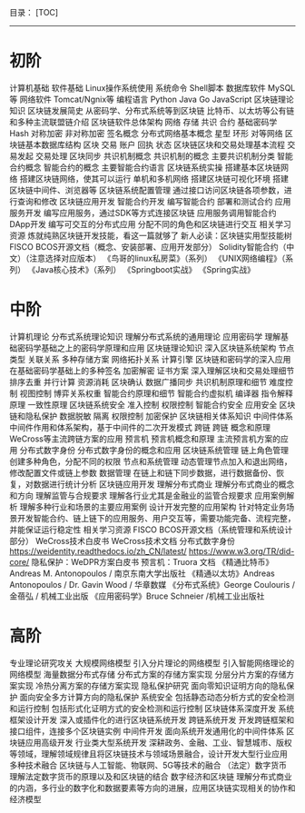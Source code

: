 目录：
[TOC]
***
# 初阶
计算机基础
软件基础
Linux操作系统使用
系统命令
Shell脚本
数据库软件
MySQL等
网络软件
Tomcat/Ngnix等
编程语言
Python
Java
Go
JavaScript
区块链理论知识
区块链发展简史
从密码学、分布式系统等到区块链
比特币、以太坊等公有链和多种主流联盟链介绍
区块链软件总体架构
网络
存储
共识
合约
基础密码学
Hash
对称加密
非对称加密
签名概念
分布式网络基本概念
星型
环形
对等网络
区块链基本数据库结构
区块
交易
账户
回执
状态
区块链区块和交易处理基本流程
交易发起
交易处理
区块同步
共识机制概念
共识机制的概念
主要共识机制分类
智能合约概念
智能合约的概念
主要智能合约语言
区块链系统实操
搭建基本区块链网络
搭建区块链网络，使其可以运行
单机和多机网络
搭建区块链可视化环境
搭建区块链中间件、浏览器等
区块链系统配置管理
通过接口访问区块链各项参数，进行查询和修改
区块链应用开发
智能合约开发
编写智能合约
部署和测试合约
应用服务开发
编写应用服务，通过SDK等方式连接区块链
应用服务调用智能合约
DApp开发
编写可交互的分布式应用
分配不同的角色和区块链进行交互
相关学习资源
炼就纯熟区块链开发技能，看这一篇就够了
新人必读：区块链实用型技能树
FISCO BCOS开源文档（概念、安装部署、应用开发部分）
Solidity智能合约（中文）（注意选择对应版本）
《鸟哥的linux私房菜》（系列）
《UNIX网络编程》（系列）
《Java核心技术》（系列）
《Springboot实战》
《Spring实战》
# 中阶
计算机理论
分布式系统理论知识
理解分布式系统的通用理论
应用密码学
理解基础密码学基础之上的密码学原理和应用
区块链理论知识
深入区块链系统架构
节点类型
关联关系
多种存储方案
网络拓扑关系
计算引擎
区块链和密码学的深入应用
在基础密码学基础上的多种签名
加密解密
证书方案
深入理解区块和交易处理细节
排序去重
并行计算
资源消耗
区块确认
数据广播同步
共识机制原理和细节
难度控制
视图控制
博弈关系权重
智能合约原理和细节
智能合约虚拟机
编译器
指令解释原理
一致性原理
区块链系统安全
准入控制
权限控制
智能合约安全
应用安全
区块链和隐私保护
数据脱敏
隔离
权限控制
加密保护
区块链相关体系知识
中间件体系
中间件作用和体系架构，基于中间件的二次开发模式
跨链
跨链
概念和原理
WeCross等主流跨链方案的应用
预言机
预言机概念和原理
主流预言机方案的应用
分布式数字身份
分布式数字身份的概念和应用
区块链系统管理
链上角色管理
创建多种角色，分配不同的权限
节点和系统管理
动态管理节点加入和退出网络，修改配置文件或链上参数
数据管理
在链上和链下同步数据，进行数据备份、恢复，对数据进行统计分析
区块链应用开发
理解分布式商业
理解分布式商业的概念和方向
理解监管与合规要求
理解各行业尤其是金融业的监管合规要求
应用案例解析
理解多种行业和场景的主要应用案例
设计开发完整的应用架构
针对特定业务场景开发智能合约、链上链下的应用服务、用户交互等，需要功能完备、流程完整，并能保证运行稳定性
相关学习资源
FISCO BCOS开源文档（系统管理和系统设计部分）
WeCross技术白皮书
WeCross技术文档
分布式数字身份
https://weidentity.readthedocs.io/zh_CN/latest/
https://www.w3.org/TR/did-core/
隐私保护：WeDPR方案白皮书
预言机：Truora 文档
《精通比特币》Andreas M. Antonopoulos / 南京东南大学出版社
《精通以太坊》Andreas Antonopoulos / Dr. Gavin Wood / 华章数媒
《分布式系统》George Coulouris / 金蓓弘 / 机械工业出版
《应用密码学》Bruce Schneier /机械工业出版社
# 高阶
专业理论研究攻关
大规模网络模型
引入分片理论的网络模型
引入智能网络理论的网络模型
海量数据分布式存储
分布式方案的存储方案实现
分层分片方案的存储方案实现
冷热分离方案的存储方案实现
隐私保护研究
面向零知识证明方向的隐私保护
面向安全多方计算方向的隐私保护
系统安全
包括静态动态分析方式的安全检测和运行控制
包括形式化证明方式的安全检测和运行控制
区块链体系深度开发
系统框架设计开发
深入或插件化的进行区块链系统开发
跨链系统开发
开发跨链框架和接口组件，连接多个区块链实例
中间件开发
面向系统开发通用化的中间件体系
区块链应用高级开发
行业类大型系统开发
深耕政务、金融、工业、智慧城市、版权等领域，理解领域规律且将区块链技术与领域场景融合，设计开发大型行业应用
多种技术融合
区块链与人工智能、物联网、5G等技术的融合
（法定）数字货币
理解法定数字货币的原理以及和区块链的结合
数字经济和区块链
理解分布式商业的内涵，多行业的数字化和数据要素等方向的进展，应用区块链实现相关的协作和经济模型